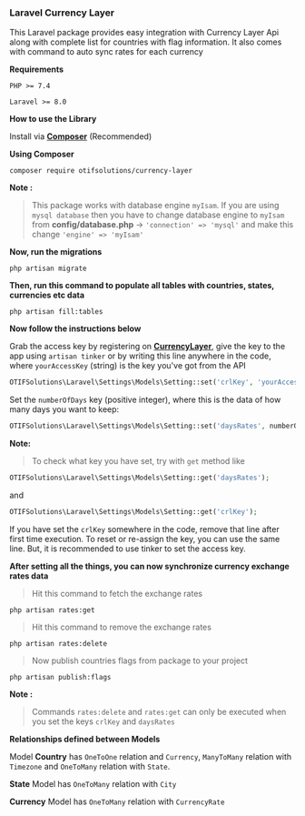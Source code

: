 ### Laravel Currency Layer

This Laravel package provides easy integration with Currency Layer Api along with complete list for countries with flag information. It also comes with command to auto sync rates for each currency 

__Requirements__

```PHP >= 7.4``` 

```Laravel >= 8.0```

__How to use the Library__

Install via  **[Composer](https://getcomposer.org/download)** (Recommended)

__Using Composer__

```
composer require otifsolutions/currency-layer
```

**Note :**

> This package works with database engine `myIsam`. If you are using `mysql database` then you have to change database engine to `myIsam` from <b>config/database.php</b> -> `'connection' => 'mysql'` and make this change `'engine' => 'myIsam'`

__Now, run the migrations__

```
php artisan migrate
```

__Then, run this command to populate all tables with countries, states, currencies etc data__

```
php artisan fill:tables
```

__Now follow the instructions below__

Grab the access key by registering on **[CurrencyLayer](https://currencylayer.com)**, give the key to the app using `artisan tinker` or by writing this line anywhere in the code, where `yourAccessKey` (string) is the key you've got from the API

```php
OTIFSolutions\Laravel\Settings\Models\Setting::set('crlKey', 'yourAccessKey');
```

Set the `numberOfDays` key (positive integer), where this is the data of how many days you want to keep:

```php
OTIFSolutions\Laravel\Settings\Models\Setting::set('daysRates', numberOfDays);
```

**Note:**

> To check what key you have set, try with `get` method like

```php
OTIFSolutions\Laravel\Settings\Models\Setting::get('daysRates');
```

and

```php
OTIFSolutions\Laravel\Settings\Models\Setting::get('crlKey');
```

If you have set the `crlKey` somewhere in the code, remove that line
after first time execution. To reset or re-assign the key, you can use the same line.
But, it is recommended to use tinker to set the access key.


__After setting all the things, you can now synchronize currency exchange rates data__

> Hit this command to fetch the exchange rates

```
php artisan rates:get
```

> Hit this command to remove the exchange rates
```
php artisan rates:delete
```

> Now publish countries flags from package to your project
```
php artisan publish:flags
```

**Note :**

> Commands `rates:delete` and `rates:get` can only be executed when you set the keys `crlKey` and `daysRates`



__Relationships defined between Models__

Model <b>Country</b> has `OneToOne` relation and `Currency`, `ManyToMany` relation with `Timezone` and `OneToMany` relation with `State`.


<b>State</b> Model has `OneToMany` relation with `City`


<b>Currency</b> Model has `OneToMany` relation with `CurrencyRate`
